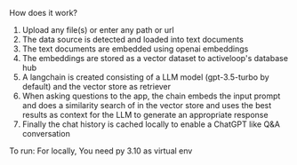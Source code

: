 How does it work?

1. Upload any file(s) or enter any path or url
2. The data source is detected and loaded into text documents
3. The text documents are embedded using openai embeddings
4. The embeddings are stored as a vector dataset to activeloop's database hub
5. A langchain is created consisting of a LLM model (gpt-3.5-turbo by default) and the vector store as retriever
6. When asking questions to the app, the chain embeds the input prompt and does a similarity search of in the vector store and uses the best results as context for the LLM to generate an appropriate response
7. Finally the chat history is cached locally to enable a ChatGPT like Q&A conversation


To run:
For locally, You need py 3.10 as virtual env